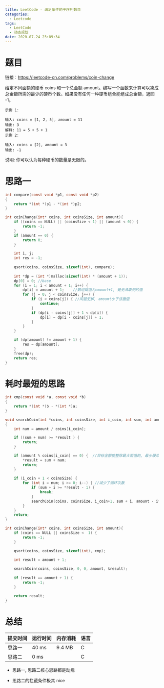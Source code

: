 ```yaml
---
title: LeetCode - 满足条件的子序列数目
categories:
  - Leetcode
tags:
  - LeetCode
  - 动态规划
date: 2020-07-24 23:09:34
---
```


# 题目

链接：https://leetcode-cn.com/problems/coin-change

给定不同面额的硬币 coins 和一个总金额 amount。编写一个函数来计算可以凑成总金额所需的最少的硬币个数。如果没有任何一种硬币组合能组成总金额，返回 -1。

```
示例 1:

输入: coins = [1, 2, 5], amount = 11
输出: 3 
解释: 11 = 5 + 5 + 1
示例 2:

输入: coins = [2], amount = 3
输出: -1
```

 

说明:
你可以认为每种硬币的数量是无限的。



# 思路一

```c
int compare(const void *p1, const void *p2) 
{
    return *(int *)p1 - *(int *)p2;
}

int coinChange(int* coins, int coinsSize, int amount){
    if ((coins == NULL) || (coinsSize < 1) || (amount < 0)) {
        return -1;
    }
    if (amount == 0) {
        return 0;
    }

    int i, j;
    int res = -1;
    
    qsort(coins, coinsSize, sizeof(int), compare);
    
    int *dp = (int *)malloc(sizeof(int) * (amount + 1));
    dp[0] = 0; //base
    for (i = 1; i < amount + 1; i++) {
        dp[i] = amount + 1;    //数组赋值为amount+1, 是无法取到的值
        for (j = 0; j < coinsSize; j++) {
            if (i < coins[j]) { //问题无解, amount小于该面值
                continue;
            }
            if (dp[i - coins[j]] + 1 < dp[i]) {
                dp[i] = dp[i - coins[j]] + 1;
            }
        }
    }

    if (dp[amount] != amount + 1) {
        res = dp[amount];
    }
    free(dp);
    return res;
}
```



# 耗时最短的思路

```c
int cmp(const void *a, const void *b) 
{
    return *(int *)b - *(int *)a;
}

void searchCoin(int *coins, int coinsSize, int i_coin, int sum, int amount, int *result)
{
    int num = amount / coins[i_coin];

    if ((sum + num) >= *result ) {	
        return;
    }

    if (amount % coins[i_coin] == 0) {	//目标金额能整除最大面值的, 最小硬币数必为此种情况
        *result = sum + num;
        return;
    } 
    
    if (i_coin + 1 < coinsSize) {
        for (int i = num; i >= 0; i--) { //减少了循环次数
            if (sum + i >= *result - 1) {
                break;
            }
            searchCoin(coins, coinsSize, i_coin+1, sum + i, amount - i*coins[i_coin], result);
        }
    }
    return;
}

int coinChange(int* coins, int coinsSize, int amount){
    if (coins == NULL || coinsSize <  1) {
        return -1;
    }

    qsort(coins, coinsSize, sizeof(int), cmp);

    int result = amount + 1;
    
    searchCoin(coins, coinsSize, 0, 0, amount, &result);
    
    if (result == amount + 1) {
        return -1;
    }

    return result;
}
```





# 总结

| 提交时间 | 运行时间 | 内存消耗 | 语言 |
| :------- | :------- | :------- | :--- |
| 思路一   | 40 ms    | 9.4 MB   | C    |
| 思路二   | 0 ms     |          | C    |

- 思路一, 思路二核心思路都是动规

- 思路二的拦截条件极其 nice

  
